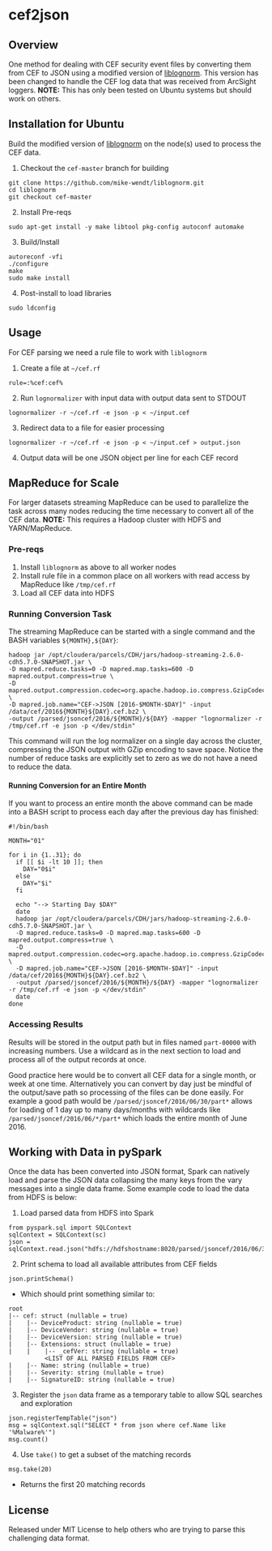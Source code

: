 # cef2json

## Overview
One method for dealing with CEF security event files by converting them from CEF to JSON using a modified version of [liblognorm](https://github.com/mike-wendt/liblognorm/tree/cef-master). This version has been changed to handle the CEF log data that was received from ArcSight loggers. **NOTE:** This has only been tested on Ubuntu systems but should work on others.

## Installation for Ubuntu
Build the modified version of [liblognorm](https://github.com/mike-wendt/liblognorm/tree/cef-master) on the node(s) used to process the CEF data.

1. Checkout the `cef-master` branch for building

  ```
  git clone https://github.com/mike-wendt/liblognorm.git
  cd liblognorm
  git checkout cef-master
  ```

2. Install Pre-reqs

  ```
  sudo apt-get install -y make libtool pkg-config autoconf automake
  ```

3. Build/Install

  ```
  autoreconf -vfi
  ./configure
  make
  sudo make install
  ```

4. Post-install to load libraries
  
  ```
  sudo ldconfig
  ```

## Usage
For CEF parsing we need a rule file to work with `liblognorm`

1. Create a file at `~/cef.rf`

  ```
  rule=:%cef:cef%
  ```
2. Run `lognormalizer` with input data with output data sent to STDOUT

  ```
  lognormalizer -r ~/cef.rf -e json -p < ~/input.cef
  ```

3. Redirect data to a file for easier processing

  ```
  lognormalizer -r ~/cef.rf -e json -p < ~/input.cef > output.json
  ```

4. Output data will be one JSON object per line for each CEF record

## MapReduce for Scale
For larger datasets streaming MapReduce can be used to parallelize the task across many nodes reducing the time necessary to convert all of the CEF data. **NOTE:** This requires a Hadoop cluster with HDFS and YARN/MapReduce.

### Pre-reqs

1. Install `liblognorm` as above to all worker nodes
2. Install rule file in a common place on all workers with read access by MapReduce like `/tmp/cef.rf`
3. Load all CEF data into HDFS

### Running Conversion Task
The streaming MapReduce can be started with a single command and the BASH variables `${MONTH},${DAY}`:
```
hadoop jar /opt/cloudera/parcels/CDH/jars/hadoop-streaming-2.6.0-cdh5.7.0-SNAPSHOT.jar \
-D mapred.reduce.tasks=0 -D mapred.map.tasks=600 -D mapred.output.compress=true \
-D mapred.output.compression.codec=org.apache.hadoop.io.compress.GzipCodec \
-D mapred.job.name="CEF->JSON [2016-$MONTH-$DAY]" -input /data/cef/2016${MONTH}${DAY}.cef.bz2 \
-output /parsed/jsoncef/2016/${MONTH}/${DAY} -mapper "lognormalizer -r /tmp/cef.rf -e json -p </dev/stdin"
```

This command will run the log normalizer on a single day across the cluster, compressing the JSON output with GZip encoding to save space. Notice the number of reduce tasks are explicitly set to zero as we do not have a need to reduce the data.

#### Running Conversion for an Entire Month
If you want to process an entire month the above command can be made into a BASH script to process each day after the previous day has finished:
```
#!/bin/bash

MONTH="01"

for i in {1..31}; do
  if [[ $i -lt 10 ]]; then
    DAY="0$i"
  else
    DAY="$i"
  fi

  echo "--> Starting Day $DAY"
  date
  hadoop jar /opt/cloudera/parcels/CDH/jars/hadoop-streaming-2.6.0-cdh5.7.0-SNAPSHOT.jar \
  -D mapred.reduce.tasks=0 -D mapred.map.tasks=600 -D mapred.output.compress=true \
  -D mapred.output.compression.codec=org.apache.hadoop.io.compress.GzipCodec \
  -D mapred.job.name="CEF->JSON [2016-$MONTH-$DAY]" -input /data/cef/2016${MONTH}${DAY}.cef.bz2 \
  -output /parsed/jsoncef/2016/${MONTH}/${DAY} -mapper "lognormalizer -r /tmp/cef.rf -e json -p </dev/stdin"
  date
done   
```

### Accessing Results
Results will be stored in the output path but in files named `part-00000` with increasing numbers. Use a wildcard as in the next section to load and process all of the output records at once.

Good practice here would be to convert all CEF data for a single month, or week at one time. Alternatively you can convert by day just be mindful of the output/save path so processing of the files can be done easily. For example a good path would be `/parsed/jsoncef/2016/06/30/part*` allows for loading of 1 day up to many days/months with wildcards like `/parsed/jsoncef/2016/06/*/part*` which loads the entire month of June 2016.

## Working with Data in pySpark
Once the data has been converted into JSON format, Spark can natively load and parse the JSON data collapsing the many keys from the vary messages into a single data frame. Some example code to load the data from HDFS is below:

1. Load parsed data from HDFS into Spark

  ```
  from pyspark.sql import SQLContext
  sqlContext = SQLContext(sc)
  json = sqlContext.read.json("hdfs://hdfshostname:8020/parsed/jsoncef/2016/06/30/part*")
  ```

2. Print schema to load all available attributes from CEF fields
  
  ```
  json.printSchema()
  ```
  * Which should print something similar to:
  ```
  root
  |-- cef: struct (nullable = true)
  |    |-- DeviceProduct: string (nullable = true)
  |    |-- DeviceVendor: string (nullable = true)
  |    |-- DeviceVersion: string (nullable = true)
  |    |-- Extensions: struct (nullable = true)
  |    |    |-- _cefVer: string (nullable = true)
            <LIST OF ALL PARSED FIELDS FROM CEF>
  |    |-- Name: string (nullable = true)
  |    |-- Severity: string (nullable = true)
  |    |-- SignatureID: string (nullable = true)
  ```
3. Register the `json` data frame as a temporary table to allow SQL searches and exploration

  ```
  json.registerTempTable("json")
  msg = sqlContext.sql("SELECT * from json where cef.Name like '%Malware%'")
  msg.count()
  ```

4. Use `take()` to get a subset of the matching records

  ```
  msg.take(20)
  ```
  * Returns the first 20 matching records
    
## License
Released under MIT License to help others who are trying to parse this challenging data format.
